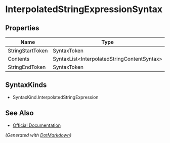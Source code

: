 # InterpolatedStringExpressionSyntax

## Properties

| Name             | Type                                         |
| ---------------- | -------------------------------------------- |
| StringStartToken | SyntaxToken                                  |
| Contents         | SyntaxList\<InterpolatedStringContentSyntax> |
| StringEndToken   | SyntaxToken                                  |

## SyntaxKinds

* SyntaxKind\.InterpolatedStringExpression

## See Also

* [Official Documentation](https://docs.microsoft.com/en-us/dotnet/api/microsoft.codeanalysis.csharp.syntax.interpolatedstringexpressionsyntax)


*\(Generated with [DotMarkdown](http://github.com/JosefPihrt/DotMarkdown)\)*